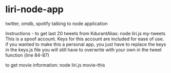 # liri-node-app
twitter, omdb, spotify talking to node application


Instructions -
to get last 20 tweets from KdurantAlias: node liri.js my-tweets
    This is a spoof account. Keys for this account are included for ease of use.
    if you wanted to make this a personal app, you just have to replace the keys in the keys.js file
            you will still have to overwrite with your own in the tweet function (line 84-87)

to get movie information: node liri.js movie-this <your> <movie> <title> <here>
    (seperated by spaces)
    no movie title will invoke a search for Mr. Nobody
     ```
       * Title of the movie.
       * Year the movie came out.
       * IMDB Rating of the movie.
       * Rotten Tomatoes Rating of the movie.
       * Country where the movie was produced.
       * Language of the movie.
       * Plot of the movie.
       * Actors in the movie.
     ```

to get spotify information: node liri.js spotify-this-song <"Your song title">
    (be sure to open and close your quote marks)
    no song title will invoke a search for 'the sign' by 'ace of base'
```
     * Artist(s) - (will make a numbered list of artists)
     * The song's name
     * A preview link of the song from Spotify
     * The album that the song is from
```
to run whatever is in the text file: node liri.js do-what-it-says
    reads the file and runs the appropriate operation.
    Seperates text into operand and action. text is split at the first ',' seen
        As such, be wary of putting commas in outside of that use
    Operands should be one of three previous valid operands